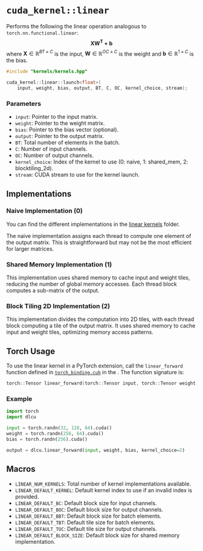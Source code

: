 # `cuda_kernel::linear`

Performs the following the linear operation analogous to `torch.nn.functional.linear`:
$$
\mathbf{XW^{T} + b}  
$$
where $\mathbf{X} \in \mathbb{R}^{BT \times C}$ is the input, $\mathbf{W} \in \mathbb{R}^{OC \times C}$ is the weight and $\mathbf{b} \in \mathbb{R}^{1 \times C}$ is the bias.

```cpp
#include "kernels/kernels.hpp"

cuda_kernel::linear::launch<float>(
    input, weight, bias, output, BT, C, OC, kernel_choice, stream);
```

### Parameters

- `input`: Pointer to the input matrix.
- `weight`: Pointer to the weight matrix.
- `bias`: Pointer to the bias vector (optional).
- `output`: Pointer to the output matrix.
- `BT`: Total number of elements in the batch.
- `C`: Number of input channels.
- `OC`: Number of output channels.
- `kernel_choice`: Index of the kernel to use (0: naive, 1: shared_mem, 2: blocktiling_2d).
- `stream`: CUDA stream to use for the kernel launch.

## Implementations

### Naive Implementation (0)

You can find the different implementations in the [linear kernels](../../csrc/kernels/linear) folder.

The naive implementation assigns each thread to compute one element of the output matrix. This is straightforward but may not be the most efficient for larger matrices.

### Shared Memory Implementation (1)

This implementation uses shared memory to cache input and weight tiles, reducing the number of global memory accesses. Each thread block computes a sub-matrix of the output.

### Block Tiling 2D Implementation (2)

This implementation divides the computation into 2D tiles, with each thread block computing a tile of the output matrix. It uses shared memory to cache input and weight tiles, optimizing memory access patterns.

## Torch Usage

To use the linear kernel in a PyTorch extension, call the `linear_forward` function defined in [`torch_binding.cuh`](../../csrc/kernels/linear/torch_binding.cuh) in the . The function signature is:

```cpp
torch::Tensor linear_forward(torch::Tensor input, torch::Tensor weight, torch::Tensor bias, int kernel_choice = LINEAR_DEFAULT_KERNEL);
```

### Example

```python
import torch
import dlcu

input = torch.randn(32, 128, 64).cuda()
weight = torch.randn(256, 64).cuda()
bias = torch.randn(256).cuda()

output = dlcu.linear_forward(input, weight, bias, kernel_choice=2)
```

## Macros

- `LINEAR_NUM_KERNELS`: Total number of kernel implementations available.
- `LINEAR_DEFAULT_KERNEL`: Default kernel index to use if an invalid index is provided.
- `LINEAR_DEFAULT_BC`: Default block size for input channels.
- `LINEAR_DEFAULT_BOC`: Default block size for output channels.
- `LINEAR_DEFAULT_BBT`: Default block size for batch elements.
- `LINEAR_DEFAULT_TBT`: Default tile size for batch elements.
- `LINEAR_DEFAULT_TOC`: Default tile size for output channels.
- `LINEAR_DEFAULT_BLOCK_SIZE`: Default block size for shared memory implementation.

